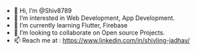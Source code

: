- 👋 Hi, I’m @Shiv8789
- 👀 I’m interested in Web Development, App Development.
- 🌱 I’m currently learning Flutter, Firebase
- 💞️ I’m looking to collaborate on Open source Projects.
- 📫 Reach me at : https://www.linkedin.com/in/shivling-jadhav/

<!---
Shiv8789/Shiv8789 is a ✨ special ✨ repository because its `README.md` (this file) appears on your GitHub profile.
You can click the Preview link to take a look at your changes.
--->
